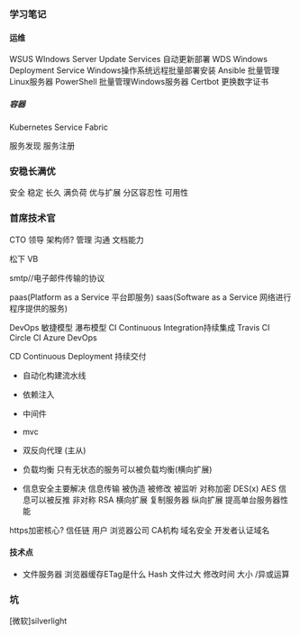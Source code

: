 ### 学习笔记

#### 运维
WSUS WIndows Server Update Services 自动更新部署
WDS Windows Deployment Service Windows操作系统远程批量部署安装
Ansible 批量管理Linux服务器
PowerShell 批量管理Windows服务器
Certbot 更换数字证书

##### 容器
Kubernetes
Service Fabric

服务发现 服务注册

### 安稳长满优
安全 稳定 长久 满负荷 优与扩展
分区容忍性 可用性

### 首席技术官
CTO 领导 
架构师? 管理 沟通 文档能力

松下 VB

smtp//电子邮件传输的协议

paas(Platform as a Service 平台即服务) 
saas(Software as a Service 网络进行程序提供的服务)

DevOps
敏捷模型 瀑布模型
CI Continuous Integration持续集成
Travis CI Circle CI Azure DevOps

CD Continuous Deployment 持续交付

* 自动化构建流水线

* 依赖注入 
* 中间件 
* mvc 

* 双反向代理 (主从)
* 负载均衡 只有无状态的服务可以被负载均衡(横向扩展)
 
* 信息安全主要解决 
  信息传输 被伪造 被修改 被监听
  对称加密 DES(x) AES 信息可以被反推
  非对称 RSA
横向扩展 复制服务器 纵向扩展 提高单台服务器性能

https加密核心?
信任链
用户 浏览器公司 CA机构 域名安全 开发者认证域名 

#### 技术点
* 文件服务器 浏览器缓存ETag是什么 
  Hash 
  文件过大 修改时间 大小 /异或运算
  
### 坑 
[微软]silverlight